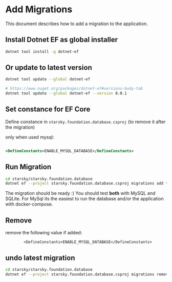 # Add Migrations

This document describes how to add a migration to the application.

## Install Dotnet EF as global installer

```bash
dotnet tool install -g dotnet-ef
```

## Or update to latest version

```bash
dotnet tool update --global dotnet-ef
```

```bash
# https://www.nuget.org/packages/dotnet-ef#versions-body-tab
dotnet tool update --global dotnet-ef --version 8.0.1
```

## Set constance for EF Core

Define constance in `starsky.foundation.database.csproj` (to remove it after the migration)

only when used mysql:

```xml

<DefineConstants>ENABLE_MYSQL_DATABASE</DefineConstants>
```

## Run Migration

```bash
cd starsky/starsky.foundation.database
dotnet ef --project starsky.foundation.database.csproj migrations add test
```

The migration should be ready :)
You should test **both** with MySQL and SQLite.
For MySql its the easiest to run the database and/or the application with docker-compose.

## Remove

remove the following value if added:

```
        <DefineConstants>ENABLE_MYSQL_DATABASE</DefineConstants>
```

## undo latest migration

```bash
cd starsky/starsky.foundation.database
dotnet ef --project starsky.foundation.database.csproj migrations remove --force
```

